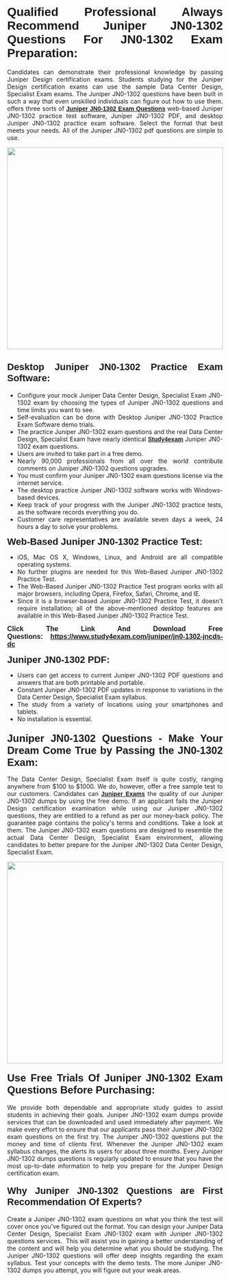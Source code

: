<h1 style="text-align: justify;"><span style="font-family:Verdana,Geneva,sans-serif;"><strong>Qualified Professional Always Recommend Juniper JN0-1302 Questions For JN0-1302 Exam Preparation:</strong></span></h1>

<p style="text-align: justify;">Candidates can demonstrate their professional knowledge by passing Juniper Design certification exams. Students studying for the Juniper Design certification exams can use the sample Data Center Design, Specialist Exam exams. The Juniper JN0-1302 questions have been built in such a way that even unskilled individuals can figure out how to use them. offers three sorts of <a href="https://www.study4exam.com/juniper/jn0-1302-jncds-dc" target="_blank"><span style="font-family:Verdana,Geneva,sans-serif;"><strong>Juniper JN0-1302 Exam Questions</strong></span></a> web-based Juniper JN0-1302 practice test software, Juniper JN0-1302 PDF, and desktop Juniper JN0-1302 practice exam software. Select the format that best meets your needs. All of the Juniper JN0-1302 pdf questions are simple to use.</p>

<p style="text-align: justify;"><a href="https://www.study4exam.com/juniper/jn0-1302-jncds-dc"><img alt="" src="https://www.thequestionanswers.com/wp-content/uploads/2022/02/imgpsh_fullsize_anim-1.webp" style="width: 100%; height: 470px;" /></a></p>

<h2 style="text-align: justify;"><span style="font-family:Verdana,Geneva,sans-serif;"><strong><span style="font-size:22px;">Desktop Juniper JN0-1302 Practice Exam Software:</span></strong></span></h2>

<ul>
	<li style="text-align: justify;">Configure your mock Juniper Data Center Design, Specialist Exam JN0-1302 exam by choosing the types of Juniper JN0-1302 questions and time limits you want to see.</li>
	<li style="text-align: justify;">Self-evaluation can be done with Desktop Juniper JN0-1302 Practice Exam Software demo trials.</li>
	<li style="text-align: justify;">The practice Juniper JN0-1302 exam questions and the real Data Center Design, Specialist Exam have nearly identical <a href="https://www.study4exam.com/" target="_blank"><span style="font-family:Verdana,Geneva,sans-serif;"><strong>Study4exam</strong></span></a> Juniper JN0-1302 exam questions.</li>
	<li style="text-align: justify;">Users are invited to take part in a free demo.</li>
	<li style="text-align: justify;">Nearly 90,000 professionals from all over the world contribute comments on Juniper JN0-1302 questions upgrades.</li>
	<li style="text-align: justify;">You must confirm your Juniper JN0-1302 exam questions license via the internet service.</li>
	<li style="text-align: justify;">The desktop practice Juniper JN0-1302 software works with Windows-based devices.</li>
	<li style="text-align: justify;">Keep track of your progress with the Juniper JN0-1302 practice tests, as the software records everything you do.</li>
	<li style="text-align: justify;">Customer care representatives are available seven days a week, 24 hours a day to solve your problems.</li>
</ul>

<p style="text-align: justify;"><strong><span style="font-size:22px;"><span style="font-family:Verdana,Geneva,sans-serif;">Web-Based Juniper JN0-1302 Practice Test:</span></span></strong></p>

<ul>
	<li style="text-align: justify;">iOS, Mac OS X, Windows, Linux, and Android are all compatible operating systems.</li>
	<li style="text-align: justify;">No further plugins are needed for this Web-Based Juniper JN0-1302 Practice Test.</li>
	<li style="text-align: justify;">The Web-Based Juniper JN0-1302 Practice Test program works with all major browsers, including Opera, Firefox, Safari, Chrome, and IE.</li>
	<li style="text-align: justify;">Since it is a browser-based Juniper JN0-1302 Practice Test, it doesn't require installation; all of the above-mentioned desktop features are available in this Web-Based Juniper JN0-1302 Practice Test.</li>
</ul>

<p style="text-align: justify;"><span style="font-size:16px;"><span style="font-family:Tahoma,Geneva,sans-serif;"><strong>Click The Link And Download Free Questions:</strong> <strong><a href="https://www.study4exam.com/juniper/jn0-1302-jncds-dc" target="_blank">https://www.study4exam.com/juniper/jn0-1302-jncds-dc</a></strong></span></span></p>

<p style="text-align: justify;"><strong><span style="font-size:22px;"><span style="font-family:Verdana,Geneva,sans-serif;">Juniper JN0-1302 PDF:</span></span></strong></p>

<ul>
	<li style="text-align: justify;">Users can get access to current Juniper JN0-1302 PDF questions and answers that are both printable and portable.</li>
	<li style="text-align: justify;">Constant Juniper JN0-1302 PDF updates in response to variations in the Data Center Design, Specialist Exam syllabus.</li>
	<li style="text-align: justify;">The study from a variety of locations using your smartphones and tablets.</li>
	<li style="text-align: justify;">No installation is essential.</li>
</ul>

<h3 style="text-align: justify;"><span style="font-family:Verdana,Geneva,sans-serif;"><strong><span style="font-size:24px;">Juniper JN0-1302 Questions - Make Your Dream Come True by Passing the JN0-1302 Exam:</span></strong></span></h3>

<p style="text-align: justify;">The Data Center Design, Specialist Exam itself is quite costly, ranging anywhere from $100 to $1000. We do, however, offer a free sample test to our customers. Candidates can <a href="https://www.study4exam.com/juniper-exams" target="_blank"><span style="font-family:Verdana,Geneva,sans-serif;"><strong>Juniper Exams</strong></span></a> the quality of our Juniper JN0-1302 dumps by using the free demo. If an applicant fails the Juniper Design certification examination while using our Juniper JN0-1302 questions, they are entitled to a refund as per our money-back policy. The guarantee page contains the policy's terms and conditions. Take a look at them. The Juniper JN0-1302 exam questions are designed to resemble the actual Data Center Design, Specialist Exam environment, allowing candidates to better prepare for the Juniper JN0-1302 Data Center Design, Specialist Exam.</p>

<p style="text-align: center;"><a href="https://www.study4exam.com/juniper/jn0-1302-jncds-dc"><img alt="" src="https://www.thequestionanswers.com/wp-content/uploads/2022/02/imgpsh_fullsize_anim.webp" style="width: 100%; height: 470px;" /></a></p>

<h4 style="text-align: justify;"><span style="font-family:Verdana,Geneva,sans-serif;"><strong><span style="font-size:24px;">Use Free Trials Of Juniper JN0-1302 Exam Questions Before Purchasing:</span></strong></span></h4>

<p style="text-align: justify;">We provide both dependable and appropriate study guides to assist students in achieving their goals. Juniper JN0-1302 exam dumps provide services that can be downloaded and used immediately after payment. We make every effort to ensure that our applicants pass their Juniper JN0-1302 exam questions on the first try. The Juniper JN0-1302 questions put the money and time of clients first. Whenever the Juniper JN0-1302 exam syllabus changes, the alerts its users for about three months. Every Juniper JN0-1302 dumps questions is regularly updated to ensure that you have the most up-to-date information to help you prepare for the Juniper Design certification exam.</p>

<h4 style="text-align: justify;"><strong><span style="font-family:Verdana,Geneva,sans-serif;"><span style="font-size:22px;">Why Juniper JN0-1302 Questions are First Recommendation Of Experts?</span></span></strong></h4>

<p style="text-align: justify;">Create a Juniper JN0-1302 exam questions on what you think the test will cover once you've figured out the format. You can design your Juniper Data Center Design, Specialist Exam JN0-1302 exam with Juniper JN0-1302 questions services.  This will assist you in gaining a better understanding of the content and will help you determine what you should be studying. The Juniper JN0-1302 questions will offer deep insights regarding the exam syllabus. Test your concepts with the demo tests. The more Juniper JN0-1302 dumps you attempt, you will figure out your weak areas. </p>
